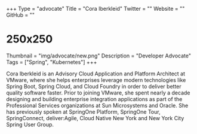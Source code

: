 +++
Type = "advocate"
Title = "Cora Iberkleid"
Twitter = ""
Website = ""
GitHub = ""
# 250x250
Thumbnail = "img/advocate/new.png"
Description = "Developer Advocate"
Tags = ["Spring", "Kubernetes"]
+++

Cora Iberkleid is an Advisory Cloud Application and Platform Architect at VMware, where she helps enterprises leverage modern technologies like Spring Boot, Spring Cloud, and Cloud Foundry in order to deliver better quality software faster. Prior to joining VMware, she spent nearly a decade designing and building enterprise integration applications as part of the Professional Services organizations at Sun Microsystems and Oracle. She has previously spoken at SpringOne Platform, SpringOne Tour, SpringConnect, deliver:Agile, Cloud Native New York and New York City Spring User Group.

<!--more-->
